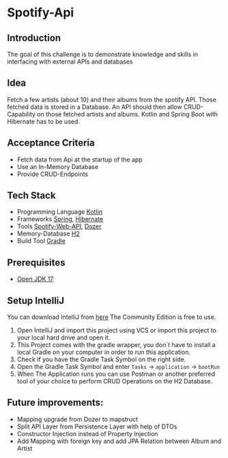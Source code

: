 # Spotify-Api

## Introduction
The goal of this challenge is to demonstrate knowledge and skills in interfacing with external APIs and databases

## Idea
Fetch a few artists (about 10) and their albums from the spotify API. Those fetched data is stored in a Database.
An API should then allow CRUD-Capability on those fetched artists and albums.
Kotlin and Spring Boot with Hibernate has to be used.

## Acceptance Criteria
- Fetch data from Api at the startup of the app
- Use an In-Memory Database
- Provide CRUD-Endpoints

## Tech Stack
- Programming Language [Kotlin](https://kotlinlang.org/docs/getting-started.html)
- Frameworks [Spring](https://spring.io/), [Hibernate](https://hibernate.org/)
- Tools [Spotify-Web-API](https://github.com/spotify-web-api-java/spotify-web-api-java), [Dozer](https://github.com/DozerMapper/dozer)
- Memory-Database [H2](https://www.h2database.com/html/main.html)
- Build Tool [Gradle](https://gradle.org/)

## Prerequisites
- [Open JDK 17](https://www.oracle.com/java/technologies/downloads/#java17)

## Setup IntelliJ
You can download IntelliJ from [here](https://www.jetbrains.com/de-de/idea/download/#section=windows) The Community Edition is free to use.

1. Open IntelliJ and import this project using VCS or import this project to your local hard drive and open it.
2. This Project comes with the gradle wrapper, you don´t have to install a local Gradle on your computer in order to run this application.
3. Check if you have the Gradle Task Symbol on the right side.
4. Open the Gradle Task Symbol and enter `Tasks` -> `application` -> `bootRun`
5. When The Application runs you can use Postman or another preferred tool of your choice to perform CRUD Operations on the H2 Database.

## Future improvements:
- Mapping upgrade from Dozer to mapstruct
- Split API Layer from Persistence Layer with help of DTOs
- Constructor Injection instead of Property Injection 
- Add Mapping with foreign key and add JPA Relation between Album and Artist
